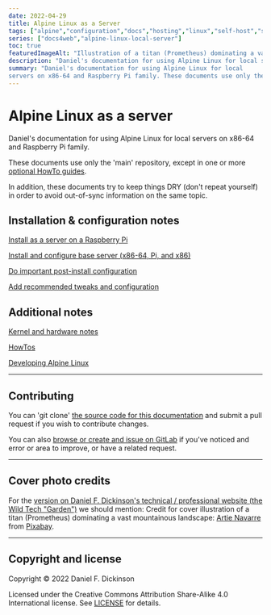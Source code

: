 ```yaml
---
date: 2022-04-29
title: Alpine Linux as a Server
tags: ["alpine","configuration","docs","hosting","linux","self-host","sysadmin-devops","raspberry-pi","sbc"]
series: ["docs4web","alpine-linux-local-server"]
toc: true
featuredImageAlt: "Illustration of a titan (Prometheus) dominating a vast mountainous landscape"
description: "Daniel's documentation for using Alpine Linux for local servers on x86-64 and Raspberry Pi family"
summary: "Daniel's documentation for using Alpine Linux for local 
servers on x86-64 and Raspberry Pi family. These documents use only the 'main' repository, except in one or more [optional HowTo guides](howtos/_index.md)."
---
```


# Alpine Linux as a server

Daniel's documentation for using Alpine Linux for local servers on x86-64 and Raspberry Pi family.

These documents use only the 'main' repository, except in one or more [optional HowTo guides](howtos/_index.md).

In addition, these documents try to keep things DRY (don't repeat yourself) in order to avoid out-of-sync information on the same topic.

## Installation & configuration notes

[Install as a server on a Raspberry Pi](install-on-raspberry-pi/_index.md)

[Install and configure base server (x86-64, Pi, and x86)](server-install-config/_index.md)

[Do important post-install configuration](important-post-install-configuration/_index.md)

[Add recommended tweaks and configuration](recommended-tweaks-and-configs/_index.md)

## Additional notes

[Kernel and hardware notes](kernel-and-hardware-notes/_index.md)

[HowTos](howtos/_index.md)

[Developing Alpine Linux](developing/_index.md)

--------

## Contributing

You can 'git clone' [the source code for this documentation](https://gitlab.com/danielfdickinson/server-alpine-linux-docs4web) and submit a pull request if you wish to contribute changes.

You can also [browse or create and issue on GitLab](https://gitlab.com/danielfdickinson/server-alpine-linux-docs4web/-/issues) if you've noticed and error or area to improve, or have a related request.

--------

## Cover photo credits

For the [version on Daniel F. Dickinson's technical / professional website (the Wild Tech "Garden")](https://www.wildtechgarden.ca/deploy-admin/server-alpine-linux-docs4web/) we should mention: Credit for cover illustration of a titan (Prometheus) dominating a vast mountainous landscape: [Artie Navarre](https://pixabay.com/users/artie_navarre-66276/?utm_source=link-attribution&utm_medium=referral&utm_campaign=image&utm_content=5451603) from [Pixabay](https://pixabay.com/?utm_source=link-attribution&utm_medium=referral&utm_campaign=image&utm_content=5451603).

--------

## Copyright and license

Copyright © 2022 Daniel F. Dickinson

Licensed under the Creative Commons Attribution Share-Alike 4.0 International license. See [LICENSE](https://gitlab.com/danielfdickinson/server-alpine-linux-docs4web/-/blob/main/LICENSE) for details.
